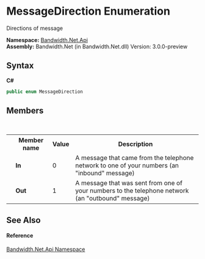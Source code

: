﻿# MessageDirection Enumeration
 

Directions of message

**Namespace:**&nbsp;<a href ="N_Bandwidth_Net_Api.md">Bandwidth.Net.Api</a><br />**Assembly:**&nbsp;Bandwidth.Net (in Bandwidth.Net.dll) Version: 3.0.0-preview

## Syntax

**C#**<br />
``` C#
public enum MessageDirection
```


## Members
&nbsp;<table><tr><th></th><th>Member name</th><th>Value</th><th>Description</th></tr><tr><td /><td target="F:Bandwidth.Net.Api.MessageDirection.In">**In**</td><td>0</td><td>A message that came from the telephone network to one of your numbers (an "inbound" message)</td></tr><tr><td /><td target="F:Bandwidth.Net.Api.MessageDirection.Out">**Out**</td><td>1</td><td>A message that was sent from one of your numbers to the telephone network (an "outbound" message)</td></tr></table>

## See Also


#### Reference
<a href ="N_Bandwidth_Net_Api.md">Bandwidth.Net.Api Namespace</a><br />